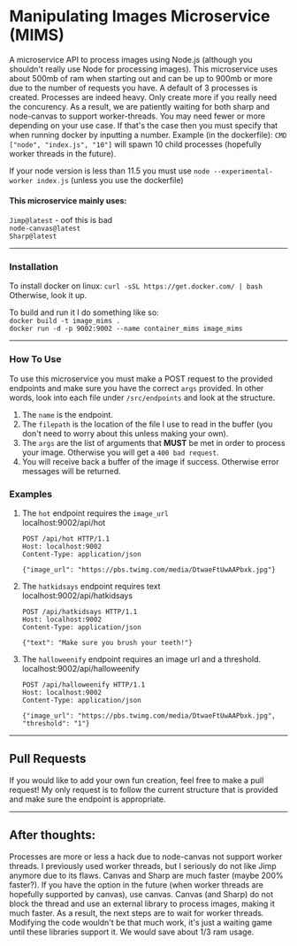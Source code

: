 # Manipulating Images Microservice (MIMS)
A microservice API to process images using Node.js (although you shouldn't really use Node for processing images).
This microservice uses about 500mb of ram when starting out and can be up to 900mb or more due to the number of requests you have.
A default of 3 processes is created. Processes are indeed heavy. Only create more if you really need the concurency. 
As a result, we are patiently waiting for both sharp and node-canvas to support worker-threads. 
You may need fewer or more depending on your use case. If that's the case then you must specify that when running
docker by inputting a number. Example (in the dockerfile): `CMD ["node", "index.js", "10"]` will spawn 10 child processes
 (hopefully worker threads in the future).

If your node version is less than 11.5 you must use `node --experimental-worker index.js` (unless you use the dockerfile)

#### This microservice mainly uses:
`Jimp@latest` - oof this is bad \
`node-canvas@latest` \
`Sharp@latest`

___

### Installation
To install docker on linux: `curl -sSL https://get.docker.com/ | bash`
Otherwise, look it up.

To build and run it I do something like so: \
`docker build -t image_mims .` \
`docker run -d -p 9002:9002 --name container_mims image_mims`

___

### How To Use
To use this microservice you must make a POST request to the provided endpoints and make sure you have
the correct `args` provided. In other words, look into each file under `/src/endpoints` and look at the structure.

1) The `name` is the endpoint.
2) The `filepath` is the location of the file I use to read in the buffer (you don't need to worry about this unless making your own).
3) The `args` are the list of arguments that **MUST** be met in order to process your image. Otherwise you will get a `400 bad request`.
4) You will receive back a buffer of the image if success. Otherwise error messages will be returned.

### Examples

1) The `hot` endpoint requires the `image_url` \
localhost:9002/api/hot
    ```$xslt
    POST /api/hot HTTP/1.1
    Host: localhost:9002
    Content-Type: application/json
    
    {"image_url": "https://pbs.twimg.com/media/DtwaeFtUwAAPbxk.jpg"}
    ```

2) The `hatkidsays` endpoint requires text \
localhost:9002/api/hatkidsays
    ```$xslt
    POST /api/hatkidsays HTTP/1.1
    Host: localhost:9002
    Content-Type: application/json
    
    {"text": "Make sure you brush your teeth!"}
    ```
3) The `halloweenify` endpoint requires an image url and a threshold. \
localhost:9002/api/halloweenify

    ```$xslt
    POST /api/halloweenify HTTP/1.1
    Host: localhost:9002
    Content-Type: application/json

    {"image_url": "https://pbs.twimg.com/media/DtwaeFtUwAAPbxk.jpg", "threshold": "1"}
    ```

___

## Pull Requests
If you would like to add your own fun creation, feel free to make a pull request!
My only request is to follow the current structure that is provided and make sure the endpoint is appropriate.

___

## After thoughts: 
Processes are more or less a hack due to node-canvas not support worker threads.
I previously used worker threads, but I seriously do not like Jimp anymore due to its flaws.
Canvas and Sharp are much faster (maybe 200% faster?).
If you have the option in the future (when worker threads are hopefully supported by canvas), use canvas.
Canvas (and Sharp) do not block the thread and use an external library to process images, making it much faster.
As a result, the next steps are to wait for worker threads. Modifying the code wouldn't be that much work, it's just a
waiting game until these libraries support it. We would save about 1/3 ram usage.


